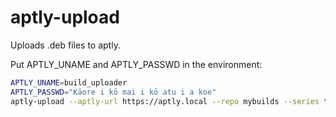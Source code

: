 # aptly-upload

Uploads .deb files to aptly.

Put APTLY_UNAME and APTLY_PASSWD in the environment:

```bash
APTLY_UNAME=build_uploader
APTLY_PASSWD="Kāore i kō mai i kō atu i a koe"
aptly-upload --aptly-url https://aptly.local --repo mybuilds --series trusty *.deb
```
